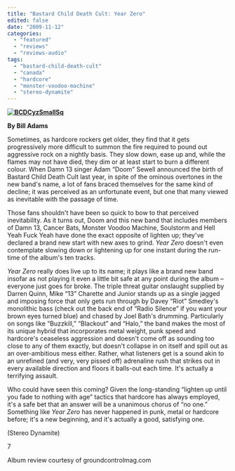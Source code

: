 ```yaml
---
title: "Bastard Child Death Cult: Year Zero"
edited: false
date: "2009-11-12"
categories:
  - "featured"
  - "reviews"
  - "reviews-audio"
tags:
  - "bastard-child-death-cult"
  - "canada"
  - "hardcore"
  - "monster-voodoo-machine"
  - "stereo-dynamite"
---
```


**[![BCDCyzSmallSq](http://www.hellbound.ca/wp-content/uploads/2009/11/BCDCyzSmallSq.gif "BCDCyzSmallSq")](http://www.hellbound.ca/wp-content/uploads/2009/11/BCDCyzSmallSq.gif)**

**By Bill Adams**

Sometimes, as hardcore rockers get older, they find that it gets progressively more difficult to summon the fire required to pound out aggressive rock on a nightly basis. They slow down, ease up and, while the flames may not have died, they dim or at least start to burn a different colour. When Damn 13 singer Adam “Doom” Sewell announced the birth of Bastard Child Death Cult last year, in spite of the ominous overtones in the new band's name, a lot of fans braced themselves for the same kind of decline; it was perceived as an unfortunate event, but one that many viewed as inevitable with the passage of time.

Those fans shouldn't have been so quick to bow to that perceived inevitability. As it turns out, Doom and this new band that includes members of Damn 13, Cancer Bats, Monster Voodoo Machine, Soulstorm and Hell Yeah Fuck Yeah have done the exact opposite of lighten up; they've declared a brand new start with new axes to grind. _Year Zero_ doesn't even contemplate slowing down or lightening up for one instant during the run-time of the album's ten tracks.

_Year Zero_ really does live up to its name; it plays like a brand new band insofar as not playing it even a little bit safe at any point during the album – everyone just goes for broke. The triple threat guitar onslaught supplied by Darren Quinn, Mike “13” Charette and Junior stands up as a single jagged and imposing force that only gets run through by Davey “Riot” Smedley's monolithic bass (check out the back end of “Radio Silence” if you want your brown eyes turned blue) and chased by Joel Bath's drumming. Particularly on songs like “Buzzkill,” “Blackout” and “Halo,” the band makes the most of its unique hybrid that incorporates metal weight, punk speed and hardcore's ceaseless aggression and doesn't come off as sounding too close to any of them exactly, but doesn't collapse in on itself and spill out as an over-ambitious mess either. Rather, what listeners get is a sound akin to an unrefined (and very, very pissed off) adrenaline rush that strikes out in every available direction and floors it balls-out each time. It's actually a terrifying assault.

Who could have seen this coming? Given the long-standing “lighten up until you fade to nothing with age” tactics that hardcore has always employed, it's a safe bet that an answer will be a unanimous chorus of “no one.” Something like _Year Zero_ has never happened in punk, metal or hardcore before; it's a new beginning, and it's actually a good, satisfying one.

(Stereo Dynamite)

7

Album review courtesy of groundcontrolmag.com
